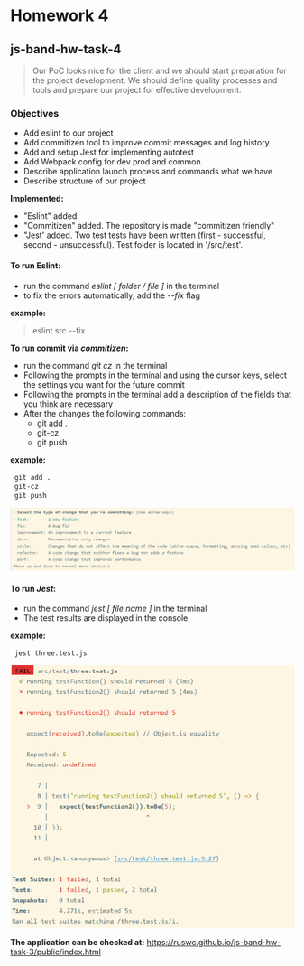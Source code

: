 # Homework 4
## js-band-hw-task-4

> Our PoC looks nice for the client and we should start preparation for the project development. We should define quality processes and tools and prepare our project for effective development.


### Objectives
- Add eslint to our project
- Add commitizen tool to improve commit messages and log history
- Add and setup Jest for implementing autotest
- Add Webpack config for dev prod and common
- Describe application launch process and commands what we have
- Describe structure of our project

**Implemented:**
- "Eslint" added
- "Commitizen" added. The repository is made "commitizen friendly"
- "Jest' added. Two test tests have been written (first - successful, second - unsuccessful). Test folder is located in '/src/test'. 

#### **To run Eslint:**
- run the command *eslint [ folder / file ]* in the terminal
- to fix the errors automatically, add the *--fix* flag

**example:**
> eslint src --fix

**To run commit via *commitizen*:**
- run the command *git cz* in the terminal
- Following the prompts in the terminal and using the cursor keys, select the settings you want for the future commit
- Following the prompts in the terminal add a description of the fields that you think are necessary
- After the changes the following commands:
    - git add .
    - git-cz
    - git push

**example:**
```
 git add .
 git-cz
 git push
```


![The appearance of the terminal when working with commitizen](https://github.com/ruswc/js-band-hw-task-4/blob/master/gitcz.png)

#### **To run *Jest*:**
- run the command *jest [ file name ]* in the terminal
- The test results are displayed in the console

**example:**
```
 jest three.test.js
```
![The appearance of the terminal when working with jest](https://github.com/ruswc/js-band-hw-task-4/blob/master/jesttest.png)

**The application can be checked at:** https://ruswc.github.io/js-band-hw-task-3/public/index.html
